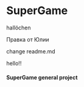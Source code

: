 # SuperGame




hallöchen

 Правка от Юлии



change readme.md

hello!!


#### SuperGame general project
